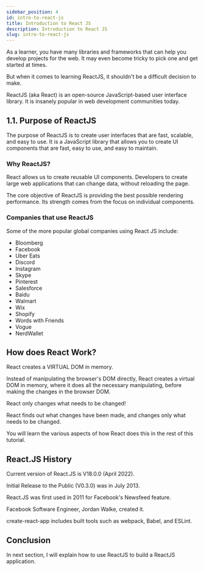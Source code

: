 ```yaml
---
sidebar_position: 4
id: intro-to-react-js
title: Introduction to React JS
description: Introduction to React JS
slug: intro-to-react-js
---
```


As a learner, you have many libraries and frameworks that can help you develop projects for the web. It may even become tricky to pick one and get started at times.

But when it comes to learning ReactJS, it shouldn't be a difficult decision to make.

ReactJS (aka React) is an open-source JavaScript-based user interface library. It is insanely popular in web development communities today.

## 1.1. Purpose of ReactJS
The purpose of ReactJS is to create user interfaces that are fast, scalable, and easy to use. It is a JavaScript library that allows you to create UI components that are fast, easy to use, and easy to maintain.

### Why ReactJS?
 React allows us to create reusable UI
 components. Developers to create large web applications that can change data, without reloading the page. 

The core objective of ReactJS is providing the best possible rendering performance. Its strength comes from the focus on individual components.

### Companies that use ReactJS
Some of the more popular global companies using React JS include:

* Bloomberg 
* Facebook
* Uber Eats
* Discord
* Instagram
* Skype
* Pinterest
* Salesforce
* Baidu
* Walmart
* Wix
* Shopify
* Words with Friends
* Vogue
* NerdWallet

## How does React Work?
React creates a VIRTUAL DOM in memory.

Instead of manipulating the browser's DOM directly, React creates a virtual DOM in memory, where it does all the necessary manipulating, before making the changes in the browser DOM.

React only changes what needs to be changed!

React finds out what changes have been made, and changes only what needs to be changed.

You will learn the various aspects of how React does this in the rest of this tutorial.

## React.JS History
Current version of React.JS is V18.0.0 (April 2022).

Initial Release to the Public (V0.3.0) was in July 2013.

React.JS was first used in 2011 for Facebook's Newsfeed feature.

Facebook Software Engineer, Jordan Walke, created it.

create-react-app includes built tools such as webpack, Babel, and ESLint.

## Conclusion
In next section, I will explain how to use ReactJS to build a ReactJS application.